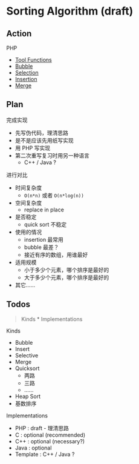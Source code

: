 # Sorting Algorithm (draft)

## Action

PHP

- [Tool Functions](/snips/sort/tools.php)
- [Bubble](/snips/sort/bubble.php)
- [Selection](/snips/sort/selection.php)
- [Insertion](/snips/sort/insert.php)
- [Merge](/snips/sort/merge.php)

## Plan

完成实现

- 先写伪代码，理清思路
- 是不是应该先用纸写实现
- 用 PHP 写实现
- 第二次重写复习时用另一种语言
    - C++ / Java ?

进行对比

- 时间复杂度
    - `O(n*n)` 或者 `O(n*log(n))`
- 空间复杂度
    - replace in place
- 是否稳定
    - quick sort 不稳定
- 使用的情况
    - insertion 最常用
    - bubble 最差？
    - 接近有序的数组，用谁最好
- 适用规模
    - 小于多少个元素，哪个排序是最好的
    - 大于多少个元素，哪个排序是最好的
- 其它……

## Todos

> Kinds * Implementations

Kinds

- Bubble
- Insert
- Selective
- Merge
- Quicksort
    - 两路
    - 三路
    - ……
- Heap Sort
- 基数排序

Implementations

- PHP : draft - 理清思路
- C : optional (recommended)
- C++ : optional (necessary?)
- Java : optional
- Template : C++ / Java ?
